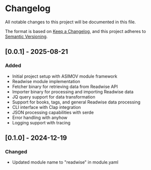 # Changelog

All notable changes to this project will be documented in this file.

The format is based on [Keep a Changelog](https://keepachangelog.com/en/1.0.0/),
and this project adheres to [Semantic Versioning](https://semver.org/spec/v2.0.0.html).

## [0.0.1] - 2025-08-21

### Added

- Initial project setup with ASIMOV module framework
- Readwise module implementation
- Fetcher binary for retrieving data from Readwise API
- Importer binary for processing and importing Readwise data
- JQ query support for data transformation
- Support for books, tags, and general Readwise data processing
- CLI interface with Clap integration
- JSON processing capabilities with serde
- Error handling with anyhow
- Logging support with tracing

## [0.1.0] - 2024-12-19

### Changed

- Updated module name to "readwise" in module.yaml
